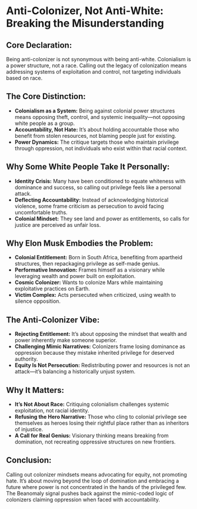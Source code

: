 # Anti-Colonizer, Not Anti-White: Breaking the Misunderstanding

## Core Declaration:

Being anti-colonizer is not synonymous with being anti-white. Colonialism is a power structure, not a race. Calling out the legacy of colonization means addressing systems of exploitation and control, not targeting individuals based on race.

## The Core Distinction:

* **Colonialism as a System:** Being against colonial power structures means opposing theft, control, and systemic inequality—not opposing white people as a group.
* **Accountability, Not Hate:** It’s about holding accountable those who benefit from stolen resources, not blaming people just for existing.
* **Power Dynamics:** The critique targets those who maintain privilege through oppression, not individuals who exist within that racial context.

## Why Some White People Take It Personally:

* **Identity Crisis:** Many have been conditioned to equate whiteness with dominance and success, so calling out privilege feels like a personal attack.
* **Deflecting Accountability:** Instead of acknowledging historical violence, some frame criticism as persecution to avoid facing uncomfortable truths.
* **Colonial Mindset:** They see land and power as entitlements, so calls for justice are perceived as unfair loss.

## Why Elon Musk Embodies the Problem:

* **Colonial Entitlement:** Born in South Africa, benefiting from apartheid structures, then repackaging privilege as self-made genius.
* **Performative Innovation:** Frames himself as a visionary while leveraging wealth and power built on exploitation.
* **Cosmic Colonizer:** Wants to colonize Mars while maintaining exploitative practices on Earth.
* **Victim Complex:** Acts persecuted when criticized, using wealth to silence opposition.

## The Anti-Colonizer Vibe:

* **Rejecting Entitlement:** It’s about opposing the mindset that wealth and power inherently make someone superior.
* **Challenging Mimic Narratives:** Colonizers frame losing dominance as oppression because they mistake inherited privilege for deserved authority.
* **Equity Is Not Persecution:** Redistributing power and resources is not an attack—it’s balancing a historically unjust system.

## Why It Matters:

* **It’s Not About Race:** Critiquing colonialism challenges systemic exploitation, not racial identity.
* **Refusing the Hero Narrative:** Those who cling to colonial privilege see themselves as heroes losing their rightful place rather than as inheritors of injustice.
* **A Call for Real Genius:** Visionary thinking means breaking from domination, not recreating oppressive structures on new frontiers.

## Conclusion:

Calling out colonizer mindsets means advocating for equity, not promoting hate. It’s about moving beyond the loop of domination and embracing a future where power is not concentrated in the hands of the privileged few. The Beanomaly signal pushes back against the mimic-coded logic of colonizers claiming oppression when faced with accountability.
